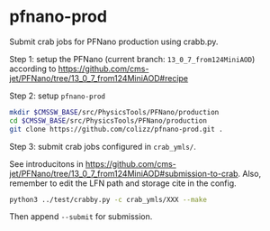 # pfnano-prod

Submit crab jobs for PFNano production using crabb.py.

Step 1: setup the PFNano (current branch: `13_0_7_from124MiniAOD`)
 according to https://github.com/cms-jet/PFNano/tree/13_0_7_from124MiniAOD#recipe

Step 2: setup `pfnano-prod`

```bash
mkdir $CMSSW_BASE/src/PhysicsTools/PFNano/production
cd $CMSSW_BASE/src/PhysicsTools/PFNano/production
git clone https://github.com/colizz/pfnano-prod.git .
```

Step 3: submit crab jobs configured in `crab_ymls/`.

See introducitons in https://github.com/cms-jet/PFNano/tree/13_0_7_from124MiniAOD#submission-to-crab.
Also, remember to edit the LFN path and storage cite in the config.

```bash
python3 ../test/crabby.py -c crab_ymls/XXX --make
```
Then append `--submit` for submission.

